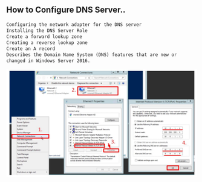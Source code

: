 ## How to Configure DNS Server..
```
Configuring the network adapter for the DNS server
Installing the DNS Server Role
Create a forward lookup zone
Creating a reverse lookup zone
Create an A record
Describes the Domain Name System (DNS) features that are new or changed in Windows Server 2016.
```
<img src="https://github.com/jniranjanreddy/windows/blob/main/2012-dns-1.JPG" alt="Alt text" title="Optional title">
